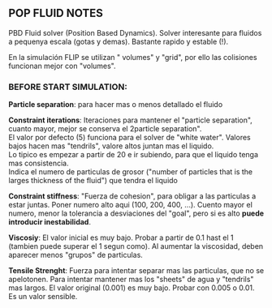 ## POP FLUID NOTES

PBD Fluid solver (Position Based Dynamics). Solver interesante para fluidos a pequenya escala (gotas y demas). Bastante rapido y estable (!).

En la simulación FLIP se utilizan " volumes" y "grid", por ello las colisiones funcionan mejor con "volumes".   

### BEFORE START SIMULATION:   
**Particle separation**: para hacer mas o menos detallado el fluido   

**Constraint iterations**: Iteraciones para mantener el "particle separation", cuanto mayor, mejor se conserva el 2particle separation".   
El valor por defecto (5) funciona para el solver de "white water". Valores bajos hacen mas "tendrils", valore altos juntan mas el liquido.   
Lo tipico es empezar a partir de 20 e ir subiendo, para que el liquido tenga mas consistencia.   
Indica el numero de particulas de grosor ("number of particles that is the larges thickness of the fluid") que tendra el liquido    

**Constraint stiffness**: "Fuerza de cohesion", para obligar a las particulas a estar juntas. Poner numero alto aqui (100, 200, 400, ...). Cuento mayor el numero, menor la tolerancia a desviaciones del "goal", pero si es alto **puede introducir inestabilidad**.   

**Viscosiy**: El valor inicial es muy bajo. Probar a partir de 0.1 hast el 1 (tambien puede superar el 1 segun como). Al aumentar la viscosidad, deben aparecer menos "grupos" de particulas.    

**Tensile Strenght**: Fuerza para intentar separar mas las particulas, que no se apelotonen. Para intentar mantener mas los "sheets" de agua y "tendrils" mas largos. El valor original (0.001) es muy bajo. Probar con 0.005 o 0.01. Es un valor sensible.    
